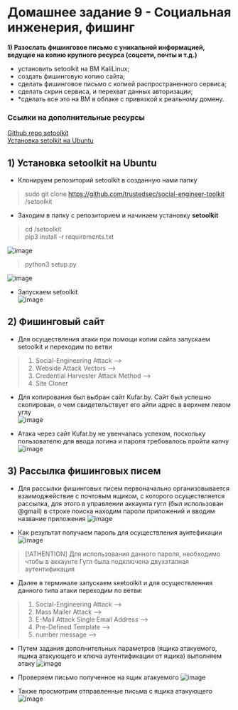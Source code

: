 # Домашнее задание 9 - Социальная инженерия, фишинг

**1) Разослать фишинговое письмо с уникальной информацией, ведущее на копию крупного ресурса (соцсети, почты и т.д.)**  
- установить setoolkit на ВМ KaliLinux;
- создать фишинговую копию сайта;  
- сделать фишинговое письмо с копией распространенного сервиса;  
- сделать скрин сервиса, и перехват данных авторизации;  
- *сделать все это на ВМ в облаке с привязкой к реальному домену.  

### Ссылки на дополнительные ресурсы
[Github repo setoolkit](https://github.com/trustedsec/social-engineer-toolkit)  
[Установка setolkit на Ubuntu](https://www.youtube.com/watch?v=y4sIesUADD8&themeRefresh=1)

## 1) Установка setoolkit на Ubuntu
- Клонируем репозиторий setoolkit в созданную нами папку
>sudo git clone https://github.com/trustedsec/social-engineer-toolkit /setoolkit

- Заходим в папку с репозиторием и начинаем установку **setoolkit**  
>cd /setoolkit  
>pip3 install -r requirements.txt  

![image](https://github.com/StsiapanSikorsky/Cybersecurity_TMScourse/blob/main/Task9/img/install_setoolkit.png)   

>python3 setup.py

![image](https://github.com/StsiapanSikorsky/Cybersecurity_TMScourse/blob/main/Task9/img/install_setoolkit_2.png)  

- Запускаем setoolkit  
![image](https://github.com/StsiapanSikorsky/Cybersecurity_TMScourse/blob/main/Task9/img/setoolkit_start.png)

## 2) Фишинговый сайт
- Для осуществления атаки при помощи копии сайта запускаем setoolkit и переходим по ветви

> 1) Social-Engineering Attack -->  
> 2) Webside Attack Vectors -->
> 3) Credential Harvester Attack Method -->
> 2) Site Cloner  

- Для копирования был выбран сайт Kufar.by. Сайт был успешно скопирован, о чем свидетельствует его айпи адрес в верхнем левом углу   
![image](https://github.com/StsiapanSikorsky/Cybersecurity_TMScourse/blob/main/Task9/img/kufar.png)

- Атака через сайт Kufar.by не увенчалась успехом, поскольку пользователю для ввода логина и пароля требовалось пройти капчу
![image](https://github.com/StsiapanSikorsky/Cybersecurity_TMScourse/blob/main/Task9/img/kufar_capcha.png)   

## 3) Рассылка фишинговых писем
- Для рассылки фишинговых писем первоначально организовывается взаимоджействие с почтовым ящиком, с которого осуществляется рассылка, для этого в управлении аккаунта гугл (был использован @gmail) в строке поиска находим пароли приложений и вводим название приложения
![image](https://github.com/StsiapanSikorsky/Cybersecurity_TMScourse/blob/main/Task9/img/Authentication1.png)

- Как результат получаем пароль для осуществления аунтефикации
![image](https://github.com/StsiapanSikorsky/Cybersecurity_TMScourse/blob/main/Task9/img/Authentication2_password.png)

>[!ATHENTION]
>Для использования данного пароля, необходимо чтобы в аккаунте Гугл была подключена двухэтапная аутентификация

- Далее в терминале запускаем seetoolkit и для осуществленния данного типа атаки переходим по ветви:  
> 1) Social-Engineering Attack -->  
> 5) Mass Mailer Attack -->
> 1) E-Mail Attack Single Email Address -->
> 1) Pre-Defined Template -->
> 2) number message -->

- Путем задания дополнительных параметров (ящика атакуемого, ящика атакующего и ключа аутентификации от ящика) выполняем атаку
![image](https://github.com/StsiapanSikorsky/Cybersecurity_TMScourse/blob/main/Task9/img/EmailSpam_Console.png)

- Проверяем письмо полученное на ящик атакуемого
![image](https://github.com/StsiapanSikorsky/Cybersecurity_TMScourse/blob/main/Task9/img/EmailSpam_Result.png)

- Также просмотрим отправленные письма с ящика атакующего
![image](https://github.com/StsiapanSikorsky/Cybersecurity_TMScourse/blob/main/Task9/img/EmailSpam_SendAddress.png)

